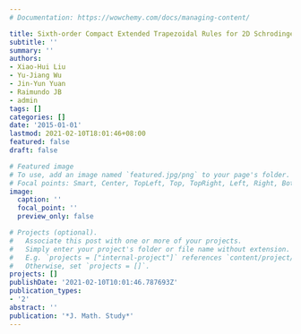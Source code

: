 ```yaml
---
# Documentation: https://wowchemy.com/docs/managing-content/

title: Sixth-order Compact Extended Trapezoidal Rules for 2D Schrodinger Equation
subtitle: ''
summary: ''
authors:
- Xiao-Hui Liu
- Yu-Jiang Wu
- Jin-Yun Yuan
- Raimundo JB
- admin
tags: []
categories: []
date: '2015-01-01'
lastmod: 2021-02-10T18:01:46+08:00
featured: false
draft: false

# Featured image
# To use, add an image named `featured.jpg/png` to your page's folder.
# Focal points: Smart, Center, TopLeft, Top, TopRight, Left, Right, BottomLeft, Bottom, BottomRight.
image:
  caption: ''
  focal_point: ''
  preview_only: false

# Projects (optional).
#   Associate this post with one or more of your projects.
#   Simply enter your project's folder or file name without extension.
#   E.g. `projects = ["internal-project"]` references `content/project/deep-learning/index.md`.
#   Otherwise, set `projects = []`.
projects: []
publishDate: '2021-02-10T10:01:46.787693Z'
publication_types:
- '2'
abstract: ''
publication: '*J. Math. Study*'
---
```

